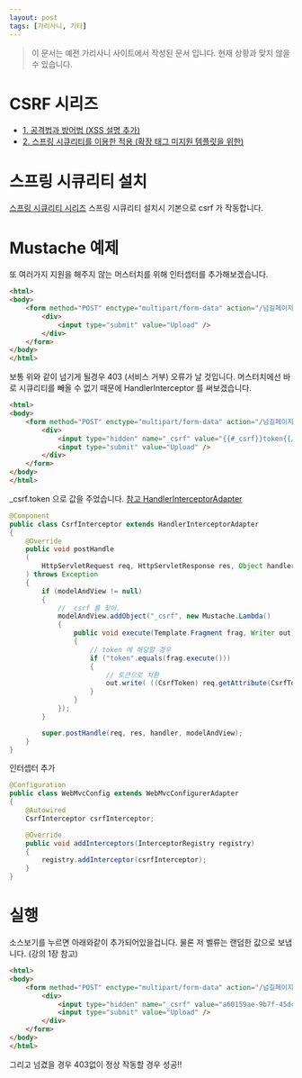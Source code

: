 ```yaml
---
layout: post
tags: [가리사니, 기타]
---
```


> 이 문서는 예전 가리사니 사이트에서 작성된 문서 입니다.
현재 상황과 맞지 않을 수 있습니다.


# CSRF 시리즈
- [1. 공격법과 방어법 (XSS 설명 추가)](/lab?topicId=309)
- [2. 스프링 시큐리티를 이용한 적용 (확장 태그 미지원 템플릿을 위한)](/lab?topicId=310)


# 스프링 시큐리티 설치
[스프링 시큐리티 시리즈](/lab?topicId=283)
스프링 시큐리티 설치시 기본으로 csrf 가 작동합니다.


# Mustache 예제
또 여러가지 지원을 해주지 않는 머스터치를 위해 인터셉터를 추가해보겠습니다.
``` html
<html>
<body>
	<form method="POST" enctype="multipart/form-data" action="/넘길페이지">
		<div>
			<input type="submit" value="Upload" />
		</div>
	</form>
</body>
</html>
```
보통 위와 같이 넘기게 될경우 403 (서비스 거부) 오류가 날 것입니다.
머스터치에선 바로 시큐리티를 빼올 수 없기 때문에 HandlerInterceptor 를 써보겠습니다.
``` html
<html>
<body>
	<form method="POST" enctype="multipart/form-data" action="/넘길페이지">
		<div>
			<input type="hidden" name="_csrf" value="{{#_csrf}}token{{/_csrf}}" />
			<input type="submit" value="Upload" />
		</div>
	</form>
</body>
</html>
```
_csrf.token 으로 값을 주었습니다.
[참고 HandlerInterceptorAdapter](/lab?topicId=300)
``` java
@Component
public class CsrfInterceptor extends HandlerInterceptorAdapter
{
	@Override
	public void postHandle
	(
		HttpServletRequest req, HttpServletResponse res, Object handler, ModelAndView modelAndView
	) throws Exception
	{
		if (modelAndView != null)
		{
			// _csrf 를 찾아.
			modelAndView.addObject("_csrf", new Mustache.Lambda()
			{
				public void execute(Template.Fragment frag, Writer out) throws IOException
				{
					// token 에 해당할 경우
					if ("token".equals(frag.execute()))
					{
						// 토큰으로 치환
						out.write( ((CsrfToken) req.getAttribute(CsrfToken.class.getName())).getToken() );
					}
				}
			});
		}

		super.postHandle(req, res, handler, modelAndView);
	}
}
```
인터셉터 추가
``` java
@Configuration
public class WebMvcConfig extends WebMvcConfigurerAdapter
{
	@Autowired
	CsrfInterceptor csrfInterceptor;

	@Override
	public void addInterceptors(InterceptorRegistry registry)
	{
		registry.addInterceptor(csrfInterceptor);
	}
}
```


# 실행
소스보기를 누르면 아래와같이 추가되어있을겁니다.
물론 저 벨류는 랜덤한 값으로 보냅니다. (강의 1장 참고)
``` html
<html>
<body>
	<form method="POST" enctype="multipart/form-data" action="/넘길페이지">
		<div>
			<input type="hidden" name="_csrf" value="a60159ae-9b7f-45dc-9c97-3a5f14a39cbd" />
			<input type="submit" value="Upload" />
		</div>
	</form>
</body>
</html>
```
그리고 넘겼을 경우 403없이 정상 작동할 경우 성공!!